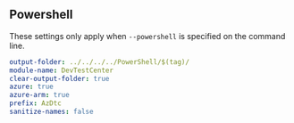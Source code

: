 ## Powershell

These settings only apply when `--powershell` is specified on the command line.

```yaml $(powershell)
output-folder: ../../../../PowerShell/$(tag)/
module-name: DevTestCenter
clear-output-folder: true
azure: true
azure-arm: true
prefix: AzDtc
sanitize-names: false
```
